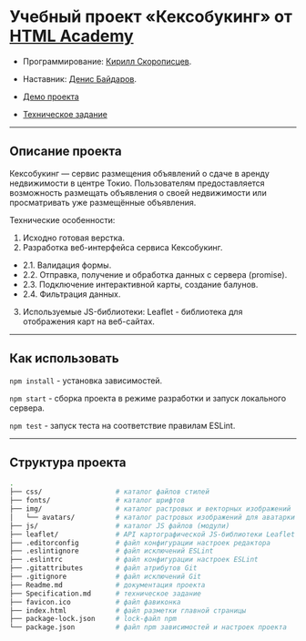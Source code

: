# Учебный проект «Кексобукинг» от [HTML Academy](https://htmlacademy.ru/)

* Программирование: [Кирилл Скорописцев](https://htmlacademy.ru/profile/id1530953).
* Наставник: [Денис Байдаров](https://htmlacademy.ru/profile/4er).

* [Демо проекта](https://ks123kirill.github.io/keksobooking/)
* [Техническое задание](Specification.md)

---

## Описание проекта

Кексобукинг — сервис размещения объявлений о сдаче в аренду недвижимости в центре Токио. Пользователям предоставляется возможность размещать объявления о своей недвижимости или просматривать уже размещённые объявления.

Технические особенности:
1. Исходно готовая верстка.
2. Разработка веб-интерфейса сервиса Кексобукинг.
- 2.1. Валидация формы.
- 2.2. Отправка, получение и обработка данных с сервера (promise).
- 2.3. Подключение интерактивной карты, создание балунов.
- 2.4. Фильтрация данных.
3. Используемые JS-библиотеки: Leaflet - библиотека для отображения карт на веб-сайтах.
---

## Как использовать

`npm install` - установка зависимостей.

`npm start` - сборка проекта в режиме разработки и запуск локального сервера.

`npm test` - запуск теста на соответствие правилам ESLint.

---

## Структура проекта

```bash
.
├── css/                  # каталог файлов стилей
├── fonts/                # каталог шрифтов
├── img/                  # каталог растровых и векторных изображений
│   └── avatars/          # каталог растровых изображений для аватарки
├── js/                   # каталог JS файлов (модули)
├── leaflet/              # API картографической JS-библиотеки Leaflet
├── .editorconfig         # файл конфигурации настроек редактора
├── .eslintignore         # файл исключений ESLint
├── .eslintrc             # файл конфигурации настроек ESLint
├── .gitattributes        # файл атрибутов Git
├── .gitignore            # файл исключений Git
├── Readme.md             # документация проекта
├── Specification.md      # техническое задание
├── favicon.ico           # файл фавиконка
├── index.html            # файл разметки главной страницы
├── package-lock.json     # lock-файл npm
└── package.json          # файл npm зависимостей и настроек проекта
```
